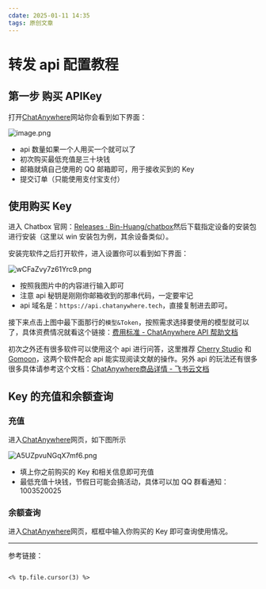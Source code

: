```yaml
---
cdate: 2025-01-11 14:35
tags: 原创文章 
---
```


# 转发 api 配置教程

## 第一步 购买 APIKey

打开[ChatAnywhere](https://api.chatanywhere.tech/#/shop)网站你会看到如下界面：

![image.png](https://s2.loli.net/2025/01/11/LyHc6u14BPSaAkD.png)

- api 数量如果一个人用买一个就可以了
- 初次购买最低充值是三十块钱
- 邮箱就填自己使用的 QQ 邮箱即可，用于接收买到的 Key
- 提交订单（只能使用支付宝支付）

## 使用购买 Key

进入 Chatbox 官网：[Releases · Bin-Huang/chatbox](https://github.com/Bin-Huang/chatbox/releases)然后下载指定设备的安装包进行安装（这里以 win 安装包为例，其余设备类似）。

安装完软件之后打开软件，进入设置你可以看到如下界面：

![wCFaZvy7z61Yrc9.png](https://s2.loli.net/2025/01/11/wCFaZvy7z61Yrc9.png)

- 按照我图片中的内容进行输入即可
- 注意 api 秘钥是刚刚你邮箱收到的那串代码，一定要牢记
- api 域名是：`https://api.chatanywhere.tech`，直接复制进去即可。

接下来点击上图中最下面那行的`模型&Token`，按照需求选择要使用的模型就可以了，具体资费情况就看这个链接：[费用标准 - ChatAnywhere API 帮助文档](https://chatanywhere.apifox.cn/doc-2694962)

初次之外还有很多软件可以使用这个 api 进行问答，这里推荐 [Cherry Studio](https://cherry-ai.com/) 和 [Gomoon](https://gomoon.top/)，这两个软件配合 api 能实现阅读文献的操作。另外 api 的玩法还有很多很多具体请参考这个文档：[ChatAnywhere商品详情 - 飞书云文档](https://zwxvec6g91g.feishu.cn/docx/KS7AddreTouQg6xs44Oc0ZgHnOg)

## Key 的充值和余额查询

### 充值

进入[ChatAnywhere](https://api.chatanywhere.tech/#/shop)网页，如下图所示

![A5UZpvuNGqX7mf6.png](https://s2.loli.net/2025/01/11/A5UZpvuNGqX7mf6.png)

- 填上你之前购买的 Key 和相关信息即可充值
- 最低充值十块钱，节假日可能会搞活动，具体可以加 QQ 群看通知：1003520025

### 余额查询

进入[ChatAnywhere](https://api.chatanywhere.org/#/)网页，框框中输入你购买的 Key 即可查询使用情况。




---

参考链接：

```

<% tp.file.cursor(3) %>

```